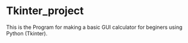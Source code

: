 # Tkinter_project
This is the Program for making a basic GUI calculator for beginers using Python (Tkinter).
